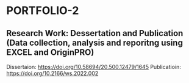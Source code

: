 # PORTFOLIO-2
## Research Work: Dessertation and Publication (Data collection, analysis and reporitng using EXCEL and OriginPRO) 
Dissertaion: https://doi.org/10.58694/20.500.12479/1645 
Publicatioin: https://doi.org/10.2166/ws.2022.002 
